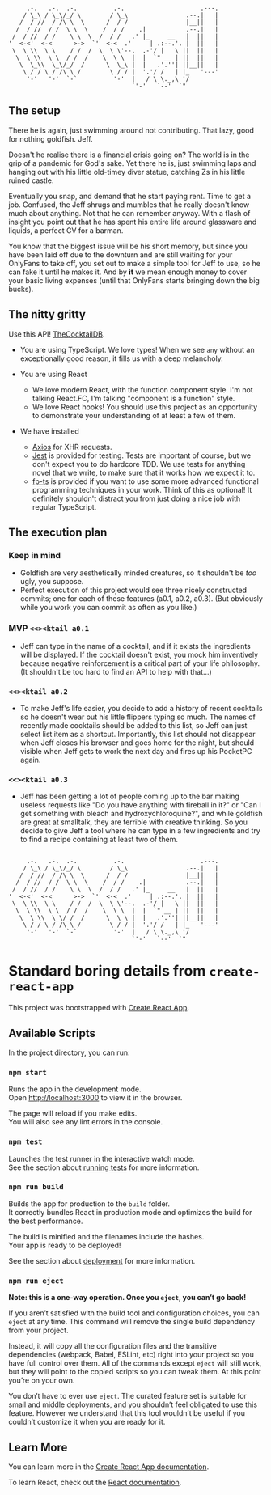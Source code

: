 
```
                                                           
     .-.   .-.  .-.          .-.                     .---. 
    / \_\ / \_\/_/ \        / \_\                .--.|   | 
   /  / //  / /\ \  \      /  / /                |__||   | 
  /  / //  / /  \ \  \    /  / /    .|           .--.|   | 
 /  / //  / /    \ \  \  /  / /   .' |_     __   |  ||   | 
'  <-<'  <-<      >->  `'  <-<  .'     | .:--.'. |  ||   | 
 \  \ \\  \ \    / /  /  \  \ \'--.  .-'/ |   \ ||  ||   | 
  \  \ \\  \ \  / /  /    \  \ \  |  |  `" __ | ||  ||   | 
   \  \_\\  \_\/_/  /      \  \_\ |  |   .'.''| ||__||   | 
    \ / / \ / /\ \ /        \ / / |  '.'/ /   | |_   '---' 
     '-'   '-'  `-`          '-'  |   / \ \._,\ '/         
                                  `'-'   `--'  `"          
```

## The setup

There he is again, just swimming around not contributing. That lazy, good for nothing goldfish. Jeff.

Doesn't he realise there is a financial crisis going on? The world is in the grip of a pandemic for God's sake. Yet there he is, just swimming laps and hanging out with his little old-timey diver statue, catching Zs in his little ruined castle.

Eventually you snap, and demand that he start paying rent. Time to get a job. Confused, the Jeff shrugs and mumbles that he really doesn't know much about anything. Not that he can remember anyway. With a flash of insight you point out that he has spent his entire life around glassware and liquids, a perfect CV for a barman.

You know that the biggest issue will be his short memory, but since you have been laid off due to the downturn and are still waiting for your OnlyFans to take off, you set out to make a simple tool for Jeff to use, so he can fake it until he makes it. And by **it** we mean enough money to cover your basic living expenses (until that OnlyFans starts bringing down the big bucks).

## The nitty gritty

Use this API! [TheCocktailDB](https://www.thecocktaildb.com/api.php).

- You are using TypeScript. We love types! When we see `any` without an exceptionally good reason, it fills us with a deep melancholy.
- You are using React
  - We love modern React, with the function component style. I'm not talking React.FC, I'm talking "component is a function" style.
  - We love React hooks! You should use this project as an opportunity to demonstrate your understanding of at least a few of them.

- We have installed
  - [Axios](https://github.com/axios/axios) for XHR requests.
  - [Jest](https://jestjs.io/) is provided for testing. Tests are important of course, but we don't expect you to do hardcore TDD. We use tests for anything novel that we write, to make sure that it works how we expect it to.
  - [fp-ts](https://github.com/gcanti/fp-ts) is provided if you want to use some more advanced functional programming techniques in your work. Think of this as optional! It definitely shouldn't distract you from just doing a nice job with regular TypeScript.

## The execution plan

### Keep in mind

- Goldfish are very aesthetically minded creatures, so it shouldn't be *too* ugly, you suppose.
- Perfect execution of this project would see three nicely constructed commits; one for each of these features (a0.1, a0.2, a0.3). (But obviously while you work you can commit as often as you like.)

### MVP `<<><ktail a0.1`

- Jeff can type in the name of a cocktail, and if it exists the ingredients will be displayed. If the cocktail doesn't exist, you mock him inventively because negative reinforcement is a critical part of your life philosophy. (It shouldn't be too hard to find an API to help with that...)

### `<<><ktail a0.2`

- To make Jeff's life easier, you decide to add a history of recent cocktails so he doesn't wear out his little flippers typing so much. The names of recently made cocktails should be added to this list, so Jeff can just select list item as a shortcut. Importantly, this list should not disappear when Jeff closes his browser and goes home for the night, but should visible when Jeff gets to work the next day and fires up his PocketPC again.

### `<<><ktail a0.3`

- Jeff has been getting a lot of people coming up to the bar making useless requests like "Do you have anything with fireball in it?" or "Can I get something with bleach and hydroxychloroquine?", and while goldfish are great at smalltalk, they are terrible with creative thinking. So you decide to give Jeff a tool where he can type in a few ingredients and try to find a recipe containing at least two of them.

```
                                                           
     .-.   .-.  .-.          .-.                     .---. 
    / \_\ / \_\/_/ \        / \_\                .--.|   | 
   /  / //  / /\ \  \      /  / /                |__||   | 
  /  / //  / /  \ \  \    /  / /    .|           .--.|   | 
 /  / //  / /    \ \  \  /  / /   .' |_     __   |  ||   | 
'  <-<'  <-<      >->  `'  <-<  .'     | .:--.'. |  ||   | 
 \  \ \\  \ \    / /  /  \  \ \'--.  .-'/ |   \ ||  ||   | 
  \  \ \\  \ \  / /  /    \  \ \  |  |  `" __ | ||  ||   | 
   \  \_\\  \_\/_/  /      \  \_\ |  |   .'.''| ||__||   | 
    \ / / \ / /\ \ /        \ / / |  '.'/ /   | |_   '---' 
     '-'   '-'  `-`          '-'  |   / \ \._,\ '/         
                                  `'-'   `--'  `"          
```


# Standard boring details from `create-react-app`

This project was bootstrapped with [Create React App](https://github.com/facebook/create-react-app).

## Available Scripts

In the project directory, you can run:

### `npm start`

Runs the app in the development mode.\
Open [http://localhost:3000](http://localhost:3000) to view it in the browser.

The page will reload if you make edits.\
You will also see any lint errors in the console.

### `npm test`

Launches the test runner in the interactive watch mode.\
See the section about [running tests](https://facebook.github.io/create-react-app/docs/running-tests) for more information.

### `npm run build`

Builds the app for production to the `build` folder.\
It correctly bundles React in production mode and optimizes the build for the best performance.

The build is minified and the filenames include the hashes.\
Your app is ready to be deployed!

See the section about [deployment](https://facebook.github.io/create-react-app/docs/deployment) for more information.

### `npm run eject`

**Note: this is a one-way operation. Once you `eject`, you can’t go back!**

If you aren’t satisfied with the build tool and configuration choices, you can `eject` at any time. This command will remove the single build dependency from your project.

Instead, it will copy all the configuration files and the transitive dependencies (webpack, Babel, ESLint, etc) right into your project so you have full control over them. All of the commands except `eject` will still work, but they will point to the copied scripts so you can tweak them. At this point you’re on your own.

You don’t have to ever use `eject`. The curated feature set is suitable for small and middle deployments, and you shouldn’t feel obligated to use this feature. However we understand that this tool wouldn’t be useful if you couldn’t customize it when you are ready for it.

## Learn More

You can learn more in the [Create React App documentation](https://facebook.github.io/create-react-app/docs/getting-started).

To learn React, check out the [React documentation](https://reactjs.org/).
